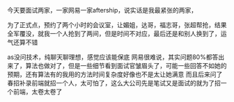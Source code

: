 今天要面试两家，一家网易一家aftership，说实话是我最紧张的两家，

为了正式点，预约了两个小时的会议室，让媚姐，达哥，福志哥，张超帮抢，结果全军覆没，就我一个人抢到了两间，但是时间不对应，最后还是和别人换到了，运气还算不错

as没问技术，纯聊天聊理想，感觉应该能保底
网易很难说，其实问题80%都答出来了，算法也做对了，但是一些细节看到面试官皱眉头了，可能一些回答不如她的预期，还有算法有的我用的方法时间复杂度好像也不是太让她满意 
而且后来问了春招补录前端就招一个人，太可怕了，这么大公司先是笔试又是面试的就为了招一个前端，太卷太卷了
